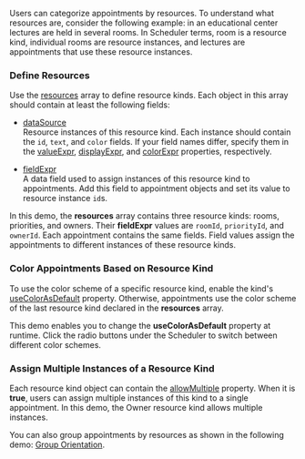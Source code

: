 Users can categorize appointments by resources. To understand what resources are, consider the following example: in an educational center lectures are held in several rooms. In Scheduler terms, room is a resource kind, individual rooms are resource instances, and lectures are appointments that use these resource instances.


### Define Resources

Use the [resources](/Documentation/ApiReference/UI_Components/dxScheduler/Configuration/resources/) array to define resource kinds. Each object in this array should contain at least the following fields:

- [dataSource](/Documentation/ApiReference/UI_Components/dxScheduler/Configuration/resources/#dataSource)         
    Resource instances of this resource kind. Each instance should contain the `id`, `text`, and `color` fields. If your field names differ, specify them in the [valueExpr](/Documentation/ApiReference/UI_Components/dxScheduler/Configuration/resources/#valueExpr), [displayExpr](/Documentation/ApiReference/UI_Components/dxScheduler/Configuration/resources/#displayExpr), and [colorExpr](/Documentation/ApiReference/UI_Components/dxScheduler/Configuration/resources/#colorExpr) properties, respectively.

- [fieldExpr](/Documentation/ApiReference/UI_Components/dxScheduler/Configuration/resources/#fieldExpr)             
    A data field used to assign instances of this resource kind to appointments. Add this field to appointment objects and set its value to resource instance `id`s.

In this demo, the **resources** array contains three resource kinds: rooms, priorities, and owners. Their **fieldExpr** values are `roomId`, `priorityId`, and `ownerId`. Each appointment contains the same fields. Field values assign the appointments to different instances of these resource kinds.

### Color Appointments Based on Resource Kind

To use the color scheme of a specific resource kind, enable the kind's [useColorAsDefault](/Documentation/ApiReference/UI_Components/dxScheduler/Configuration/resources/#useColorAsDefault) property. Otherwise, appointments use the color scheme of the last resource kind declared in the **resources** array.

This demo enables you to change the **useColorAsDefault** property at runtime. Click the radio buttons under the Scheduler to switch between different color schemes.

### Assign Multiple Instances of a Resource Kind

Each resource kind object can contain the [allowMultiple](/Documentation/ApiReference/UI_Components/dxScheduler/Configuration/resources/#allowMultiple) property. When it is **true**, users can assign multiple instances of this kind to a single appointment. In this demo, the Owner resource kind allows multiple instances.

You can also group appointments by resources as shown in the following demo: [Group Orientation](/Demos/WidgetsGallery/Demo/Scheduler/GroupOrientation/). 
